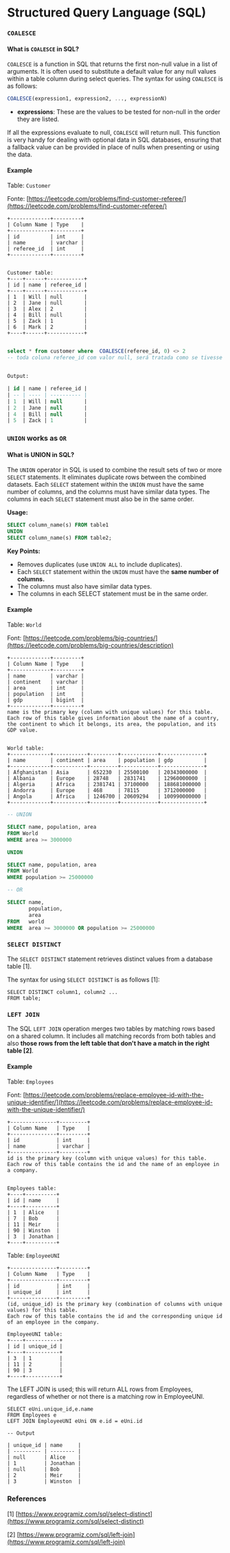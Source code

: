 # Structured Query Language (SQL)

### `COALESCE`

#### What is `COALESCE` in SQL?

`COALESCE` is a function in SQL that returns the first non-null value in a list of arguments. It is often used to substitute a default value for any null values within a table column during select queries. The syntax for using `COALESCE` is as follows:

```sql
COALESCE(expression1, expression2, ..., expressionN)
```

* **expressions**: These are the values to be tested for non-null in the order they are listed.

If all the expressions evaluate to null, `COALESCE` will return null. This function is very handy for dealing with optional data in SQL databases, ensuring that a fallback value can be provided in place of nulls when presenting or using the data.

#### Example

Table: `Customer`

Fonte: [https://leetcode.com/problems/find-customer-referee/](https://leetcode.com/problems/find-customer-referee/)

```
+-------------+---------+
| Column Name | Type    |
+-------------+---------+
| id          | int     |
| name        | varchar |
| referee_id  | int     |
+-------------+---------+


Customer table:
+----+------+------------+
| id | name | referee_id |
+----+------+------------+
| 1  | Will | null       |
| 2  | Jane | null       |
| 3  | Alex | 2          |
| 4  | Bill | null       |
| 5  | Zack | 1          |
| 6  | Mark | 2          |
+----+------+------------+

```

```sql

select * from customer where  COALESCE(referee_id, 0) <> 2
-- toda coluna referee_id com valor null, será tratada como se tivesse o valor ZERO.


Output:

| id | name | referee_id |
| -- | ---- | ---------- |
| 1  | Will | null       |
| 2  | Jane | null       |
| 4  | Bill | null       |
| 5  | Zack | 1          |
```



### `UNION` works as `OR`

#### What is UNION in SQL?

The `UNION` operator in SQL is used to combine the result sets of two or more `SELECT` statements. It eliminates duplicate rows between the combined datasets. Each `SELECT` statement within the `UNION` must have the same number of columns, and the columns must have similar data types. The columns in each `SELECT` statement must also be in the same order.

**Usage:**

```sql
SELECT column_name(s) FROM table1
UNION
SELECT column_name(s) FROM table2;
```

**Key Points:**

* Removes duplicates (use `UNION ALL` to include duplicates).
* Each `SELECT` statement within the `UNION` must have the **same number of columns.**
* The columns must also have similar data types.
* The columns in each SELECT statement must be in the same order.

#### Example

Table: `World`

Font: [https://leetcode.com/problems/big-countries/](https://leetcode.com/problems/big-countries/description)

```
+-------------+---------+
| Column Name | Type    |
+-------------+---------+
| name        | varchar |
| continent   | varchar |
| area        | int     |
| population  | int     |
| gdp         | bigint  |
+-------------+---------+
name is the primary key (column with unique values) for this table.
Each row of this table gives information about the name of a country, the continent to which it belongs, its area, the population, and its GDP value.


World table:
+-------------+-----------+---------+------------+--------------+
| name        | continent | area    | population | gdp          |
+-------------+-----------+---------+------------+--------------+
| Afghanistan | Asia      | 652230  | 25500100   | 20343000000  |
| Albania     | Europe    | 28748   | 2831741    | 12960000000  |
| Algeria     | Africa    | 2381741 | 37100000   | 188681000000 |
| Andorra     | Europe    | 468     | 78115      | 3712000000   |
| Angola      | Africa    | 1246700 | 20609294   | 100990000000 |
+-------------+-----------+---------+------------+--------------+
```



```sql
-- UNION

SELECT name, population, area
FROM World
WHERE area >= 3000000 

UNION

SELECT name, population, area
FROM World
WHERE population >= 25000000

-- OR 

SELECT name,
       population,
       area
FROM   world
WHERE  area >= 3000000 OR population >= 25000000

```



### `SELECT DISTINCT`

The `SELECT DISTINCT` statement retrieves distinct values from a database table \[1].

The syntax for using `SELECT DISTINCT` is as follows \[1]:

```
SELECT DISTINCT column1, column2 ...
FROM table;
```



### `LEFT JOIN`

The SQL `LEFT JOIN` operation merges two tables by matching rows based on a shared column. It includes all matching records from both tables and also **those rows from the left table that don't have a match in the right table \[2]**.



#### Example



Table: `Employees`

Font: [https://leetcode.com/problems/replace-employee-id-with-the-unique-identifier/](https://leetcode.com/problems/replace-employee-id-with-the-unique-identifier/)

```
+---------------+---------+
| Column Name   | Type    |
+---------------+---------+
| id            | int     |
| name          | varchar |
+---------------+---------+
id is the primary key (column with unique values) for this table.
Each row of this table contains the id and the name of an employee in a company.


Employees table:
+----+----------+
| id | name     |
+----+----------+
| 1  | Alice    |
| 7  | Bob      |
| 11 | Meir     |
| 90 | Winston  |
| 3  | Jonathan |
+----+----------+
```



Table: `EmployeeUNI`

```
+---------------+---------+
| Column Name   | Type    |
+---------------+---------+
| id            | int     |
| unique_id     | int     |
+---------------+---------+
(id, unique_id) is the primary key (combination of columns with unique values) for this table.
Each row of this table contains the id and the corresponding unique id of an employee in the company.

EmployeeUNI table:
+----+-----------+
| id | unique_id |
+----+-----------+
| 3  | 1         |
| 11 | 2         |
| 90 | 3         |
+----+-----------+
```



The LEFT JOIN is used; this will return ALL rows from Employees, regardless of whether or not there is a matching row in EmployeeUNI.

```pgsql
SELECT eUni.unique_id,e.name
FROM Employees e
LEFT JOIN EmployeeUNI eUni ON e.id = eUni.id

-- Output

| unique_id | name     |
| --------- | -------- |
| null      | Alice    |
| 1         | Jonathan |
| null      | Bob      |
| 2         | Meir     |
| 3         | Winston  |
```



### References

\[1] [https://www.programiz.com/sql/select-distinct](https://www.programiz.com/sql/select-distinct)

\[2] [https://www.programiz.com/sql/left-join](https://www.programiz.com/sql/left-join)
